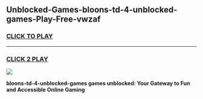 
## Unblocked-Games-bloons-td-4-unblocked-games-Play-Free-vwzaf
<h3>
<a href="https://premium76.site?title=bloons-td-4-unblocked-games&ref=20M">CLICK TO PLAY</a></h3>
<hr>

<h3>
<a href="https://premium76.site?title=bloons-td-4-unblocked-games&ref=20M">CLICK 2 PLAY</a>
  
</h3>

<a href="https://premium76.site?title=bloons-td-4-unblocked-games&ref=19M"><img src="https://clearcache.store/games.png"></a>


**bloons-td-4-unblocked-games games unblocked: Your Gateway to Fun and Accessible Online Gaming**
